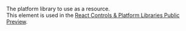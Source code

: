 The platform library to use as a resource.<br />
This element is used in the [React Controls & Platform Libraries Public Preview](../../react-controls-platform-libraries.md).